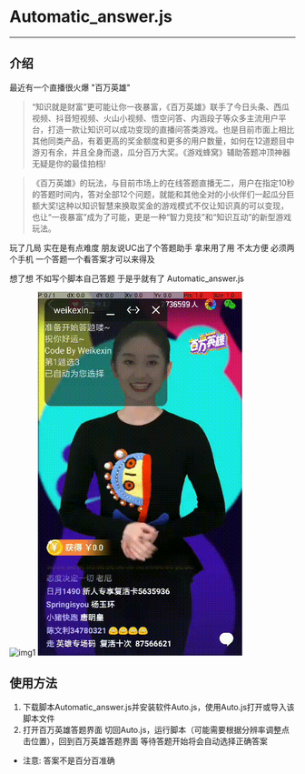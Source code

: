 # Automatic_answer.js
---
## 介绍
  最近有一个直播很火爆 "百万英雄"  
  > “知识就是财富”更可能让你一夜暴富，《百万英雄》联手了今日头条、西瓜视频、抖音短视频、火山小视频、悟空问答、内涵段子等众多主流用户平台，打造一款让知识可以成功变现的直播问答类游戏。也是目前市面上相比其他同类产品，有着更高的奖金额度和更多的用户数量，如何在12道题目中游刃有余，并且全身而退，瓜分百万大奖。《游戏蜂窝》辅助答题冲顶神器无疑是你的最佳拍档!

> 《百万英雄》的玩法，与目前市场上的在线答题直播无二，用户在指定10秒的答题时间内，答对全部12个问题，就能和其他全对的小伙伴们一起瓜分巨额大奖!这种以知识智慧来换取奖金的游戏模式不仅让知识真的可以变现，也让“一夜暴富”成为了可能，更是一种“智力竞技”和“知识互动”的新型游戏玩法。

玩了几局 实在是有点难度 朋友说UC出了个答题助手 拿来用了用 不太方便 必须两个手机 一个答题一个看答案才可以来得及

想了想 不如写个脚本自己答题 于是乎就有了 Automatic_answer.js

![img1](./img1.gif)
![img1](./img2.gif)
## 使用方法
1. 下载脚本Automatic_answer.js并安装软件Auto.js，使用Auto.js打开或导入该脚本文件
2. 打开百万英雄答题界面 切回Auto.js，运行脚本（可能需要根据分辨率调整点击位置），回到百万英雄答题界面 等待答题开始将会自动选择正确答案
* 注意: 答案不是百分百准确
